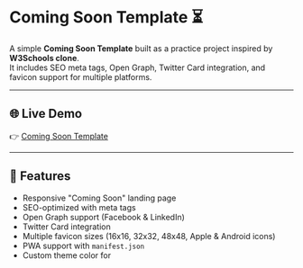 # Coming Soon Template ⏳

A simple **Coming Soon Template** built as a practice project inspired by **W3Schools clone**.  
It includes SEO meta tags, Open Graph, Twitter Card integration, and favicon support for multiple platforms.

---

## 🌐 Live Demo
👉 [Coming Soon Template](https://comming-soon-template-omega.vercel.app/)

---

## 📖 Features
- Responsive "Coming Soon" landing page  
- SEO-optimized with meta tags  
- Open Graph support (Facebook & LinkedIn)  
- Twitter Card integration  
- Multiple favicon sizes (16x16, 32x32, 48x48, Apple & Android icons)  
- PWA support with `manifest.json`  
- Custom theme color for 